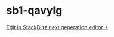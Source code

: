 # sb1-qavylg

[Edit in StackBlitz next generation editor ⚡️](https://stackblitz.com/~/github.com/DevinAiUk/sb1-qavylg)